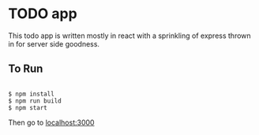 # TODO app

This todo app is written mostly in react with a sprinkling of express thrown in
for server side goodness.

## To Run

```

$ npm install
$ npm run build
$ npm start

```

Then go to [localhost:3000](http://localhost:3000)
